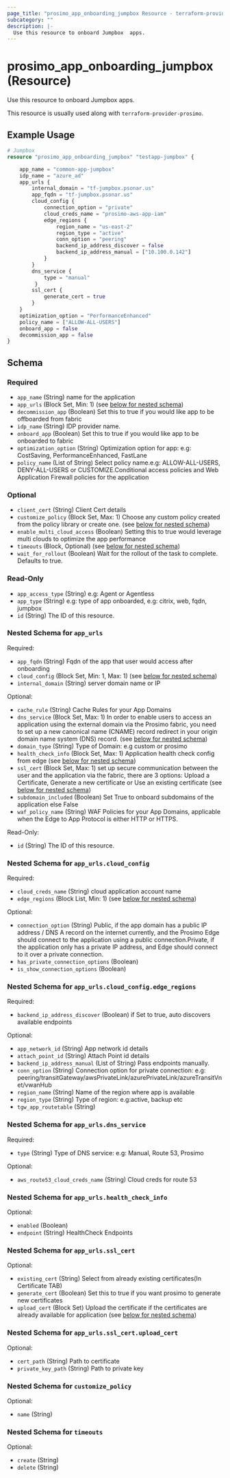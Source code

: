 ```yaml
---
page_title: "prosimo_app_onboarding_jumpbox Resource - terraform-provider-prosimo"
subcategory: ""
description: |-
  Use this resource to onboard Jumpbox  apps.
---
```


# prosimo_app_onboarding_jumpbox (Resource)

Use this resource to onboard Jumpbox  apps.

This resource is usually used along with `terraform-provider-prosimo`.



## Example Usage

```terraform
# Jumpbox
resource "prosimo_app_onboarding_jumpbox" "testapp-jumpbox" {

    app_name = "common-app-jumpbox"
    idp_name = "azure_ad"
    app_urls {
        internal_domain = "tf-jumpbox.psonar.us"
        app_fqdn = "tf-jumpbox.psonar.us"
        cloud_config {
            connection_option = "private"
            cloud_creds_name = "prosimo-aws-app-iam"
            edge_regions {
                region_name = "us-east-2"
                region_type = "active"
                conn_option = "peering"
                backend_ip_address_discover = false
                backend_ip_address_manual = ["10.100.0.142"]
            }
        }
        dns_service {
            type = "manual"
         }
        ssl_cert {
            generate_cert = true
        }
    }
    optimization_option = "PerformanceEnhanced"
    policy_name = ["ALLOW-ALL-USERS"]
    onboard_app = false
    decommission_app = false
}
```

<!-- schema generated by tfplugindocs -->
## Schema

### Required

- `app_name` (String) name for the application
- `app_urls` (Block Set, Min: 1) (see [below for nested schema](#nestedblock--app_urls))
- `decommission_app` (Boolean) Set this to true if you would like app to be offboarded from fabric
- `idp_name` (String) IDP provider name.
- `onboard_app` (Boolean) Set this to true if you would like app to be onboarded to fabric
- `optimization_option` (String) Optimization option for app: e.g: CostSaving, PerformanceEnhanced, FastLane
- `policy_name` (List of String) Select policy name.e.g: ALLOW-ALL-USERS, DENY-ALL-USERS or CUSTOMIZE.Conditional access policies and Web Application Firewall policies for the application

### Optional

- `client_cert` (String) Client Cert details
- `customize_policy` (Block Set, Max: 1) Choose any custom policy created from the policy library or create one. (see [below for nested schema](#nestedblock--customize_policy))
- `enable_multi_cloud_access` (Boolean) Setting this to true would leverage multi clouds to optimize the app performance
- `timeouts` (Block, Optional) (see [below for nested schema](#nestedblock--timeouts))
- `wait_for_rollout` (Boolean) Wait for the rollout of the task to complete. Defaults to true.

### Read-Only

- `app_access_type` (String) e.g: Agent or Agentless
- `app_type` (String) e.g: type of app onboarded, e.g: citrix, web, fqdn, jumpbox
- `id` (String) The ID of this resource.

<a id="nestedblock--app_urls"></a>
### Nested Schema for `app_urls`

Required:

- `app_fqdn` (String) Fqdn of the app that user would access after onboarding
- `cloud_config` (Block Set, Min: 1, Max: 1) (see [below for nested schema](#nestedblock--app_urls--cloud_config))
- `internal_domain` (String) server domain name or IP

Optional:

- `cache_rule` (String) Cache Rules for your App Domains
- `dns_service` (Block Set, Max: 1) In order to enable users to access an application using the external domain via the Prosimo fabric, you need to set up a new canonical name (CNAME) record redirect in your origin domain name system (DNS) record. (see [below for nested schema](#nestedblock--app_urls--dns_service))
- `domain_type` (String) Type of Domain: e.g custom or prosimo
- `health_check_info` (Block Set, Max: 1) Application health check config from edge (see [below for nested schema](#nestedblock--app_urls--health_check_info))
- `ssl_cert` (Block Set, Max: 1) set up secure communication between the user and the application via the fabric, there are 3 options: Upload a Certificate, Generate a new certificate or Use an existing certificate (see [below for nested schema](#nestedblock--app_urls--ssl_cert))
- `subdomain_included` (Boolean) Set True to onboard subdomains of the application else False
- `waf_policy_name` (String) WAF Policies for your App Domains, applicable when the Edge to App Protocol is either HTTP or HTTPS.

Read-Only:

- `id` (String) The ID of this resource.

<a id="nestedblock--app_urls--cloud_config"></a>
### Nested Schema for `app_urls.cloud_config`

Required:

- `cloud_creds_name` (String) cloud application account name
- `edge_regions` (Block List, Min: 1) (see [below for nested schema](#nestedblock--app_urls--cloud_config--edge_regions))

Optional:

- `connection_option` (String) Public, if the app domain has a public IP address / DNS A record on the internet currently, and the Prosimo Edge should connect to the application using a public connection.Private, if the application only has a private IP address, and Edge should connect to it over a private connection.
- `has_private_connection_options` (Boolean)
- `is_show_connection_options` (Boolean)

<a id="nestedblock--app_urls--cloud_config--edge_regions"></a>
### Nested Schema for `app_urls.cloud_config.edge_regions`

Required:

- `backend_ip_address_discover` (Boolean) if Set to true, auto discovers available endpoints

Optional:

- `app_network_id` (String) App network id details
- `attach_point_id` (String) Attach Point id details
- `backend_ip_address_manual` (List of String) Pass endpoints manually.
- `conn_option` (String) Connection option for private connection: e.g: peering/transitGateway/awsPrivateLink/azurePrivateLink/azureTransitVnet/vwanHub
- `region_name` (String) Name of the region where app is available
- `region_type` (String) Type of region: e.g:active, backup etc
- `tgw_app_routetable` (String)



<a id="nestedblock--app_urls--dns_service"></a>
### Nested Schema for `app_urls.dns_service`

Required:

- `type` (String) Type of DNS service: e.g: Manual, Route 53, Prosimo

Optional:

- `aws_route53_cloud_creds_name` (String) Cloud creds for route 53


<a id="nestedblock--app_urls--health_check_info"></a>
### Nested Schema for `app_urls.health_check_info`

Optional:

- `enabled` (Boolean)
- `endpoint` (String) HealthCheck Endpoints


<a id="nestedblock--app_urls--ssl_cert"></a>
### Nested Schema for `app_urls.ssl_cert`

Optional:

- `existing_cert` (String) Select from already existing certificates(In Certificate TAB)
- `generate_cert` (Boolean) Set this to true if you want prosimo to generate new certificates
- `upload_cert` (Block Set) Upload the certificate if the certificates are already available for application (see [below for nested schema](#nestedblock--app_urls--ssl_cert--upload_cert))

<a id="nestedblock--app_urls--ssl_cert--upload_cert"></a>
### Nested Schema for `app_urls.ssl_cert.upload_cert`

Optional:

- `cert_path` (String) Path to certificate
- `private_key_path` (String) Path to private key




<a id="nestedblock--customize_policy"></a>
### Nested Schema for `customize_policy`

Optional:

- `name` (String)


<a id="nestedblock--timeouts"></a>
### Nested Schema for `timeouts`

Optional:

- `create` (String)
- `delete` (String)

